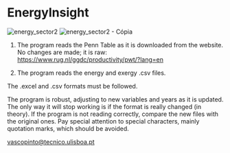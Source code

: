 # EnergyInsight


![energy_sector2](https://github.com/vasco99/EnergyInsight/assets/43729815/4d1fb88d-1adf-437a-b4b3-7633ef6841a2)
![energy_sector2 - Cópia](https://github.com/vasco99/EnergyInsight/assets/43729815/b17d4943-5bca-41e5-b7eb-440ff08eeada)



1. The program reads the Penn Table as it is downloaded from the website. No changes are made; it is raw: https://www.rug.nl/ggdc/productivity/pwt/?lang=en

2. The program reads the energy and exergy .csv files.

The .excel and .csv formats must be followed. 

The program is robust, adjusting to new variables and years as it is updated. The only way it will stop working is if the format is really changed (in theory). If the program is not reading correctly, compare the new files with the original ones. Pay special attention to special characters, mainly quotation marks, which should be avoided.


vascopinto@tecnico.ulisboa.pt
